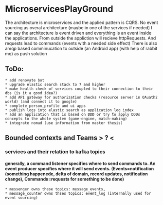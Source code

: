 # MicroservicesPlayGround
The architecture is microservices and the applied pattern is CQRS. No event sourcing as overal architecture (maybe in one of the services if needed) 
I can say the architecture is event driven and everything is an event inside the applications. From outside the appliction will recieve httpRequests. And requests lead to commands (events with a needed side effect)
There is also amqp based comminucation to outside (an Android app) (with help of rabbit mq) as push solution 

## ToDo:
    * add renovate bot
    * upgrade elastic search stack to 7 and higher
    * make health check of services coupled to their connection to their dbs (is it a good idea?)
    * add API gateway for authorization checks (resource server in OAuath2 world) (and connect it to google)
    * complete person_profile and ui apps
    * publish logs into elastic search as application_log index
    * add an application that is based on DDD or try to apply DDDs concepts to the whole system (game-engine, match-making)
	* integrate nomad (use information from master thesis)
## Bounded contexts and Teams > ? <

### services and their relation to kafka topics
#### generally, a command listener specifies where to send commands to. An event producer specifies where it will send events. (Events=notification (something happenede, delta of domain, record updates, notification change), Commands=requests for something to be done)
    * messenger owns these topics: message_events,
    * message_counter owns thses topics: event_log (internally used for event sourcing)
